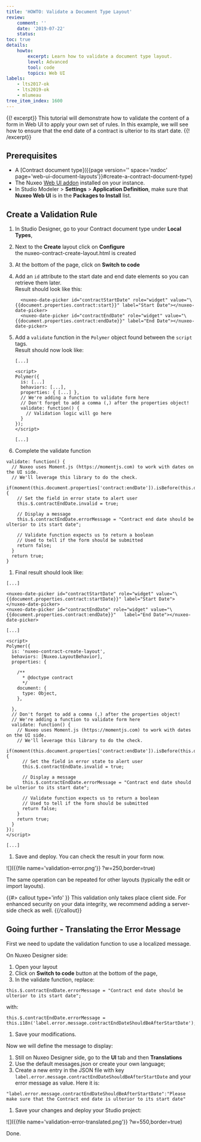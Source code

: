 ```yaml
---
title: 'HOWTO: Validate a Document Type Layout'
review:
    comment: ''
    date: '2019-07-22'
    status:
toc: true
details:
    howto:
        excerpt: Learn how to validate a document type layout.
        level: Advanced
        tool: code
        topics: Web UI
labels:
    - lts2017-ok
    - lts2019-ok
    - mlumeau
tree_item_index: 1600
---
```


{{! excerpt}}
This tutorial will demonstrate how to validate the content of a form in Web UI to apply your own set of rules. In this example, we will see how to ensure that the end date of a contract is ulterior to its start date.
{{! /excerpt}}

## Prerequisites

- A [Contract document type]({{page version='' space='nxdoc' page='web-ui-document-layouts'}}#create-a-contract-document-type)
- The Nuxeo [Web UI addon](https://connect.nuxeo.com/nuxeo/site/marketplace/package/nuxeo-web-ui) installed on your instance.
- In Studio Modeler > **Settings** > **Application Definition**, make sure that **Nuxeo Web UI** is in the **Packages to Install** list.

## Create a Validation Rule

1. In Studio Designer, go to your Contract document type under **Local Types**,
1. Next to the **Create** layout click on **Configure**</br>
    the nuxeo-contract-create-layout.html is created
1. At the bottom of the page, click on **Switch to code**
1. Add an `id` attribute to the start date and end date elements so you can retrieve them later.</br>
    Result should look like this:
    ```
      <nuxeo-date-picker id="contractStartDate" role="widget" value="\{{document.properties.contract:start}}" label="Start Date"></nuxeo-date-picker>
      <nuxeo-date-picker id="contractEndDate" role="widget" value="\{{document.properties.contract:endDate}}" label="End Date"></nuxeo-date-picker>
    ```
1. Add a `validate` function in the `Polymer` object found between the `script` tags.</br>
    Result should now look like:
    ```
    [...]

    <script>
    Polymer({
      is: [...]
      behaviors: [...],
      properties: { [...] },
      // We're adding a function to validate form here
      // Don't forget to add a comma (,) after the properties object!
      validate: function() {
        // Validation logic will go here
      }
    });
    </script>

    [...]
    ```

1. Complete the validate function
  ```
  validate: function() {
    // Nuxeo uses Moment.js (https://momentjs.com) to work with dates on the UI side.
    // We'll leverage this library to do the check.
    if(moment(this.document.properties['contract:endDate']).isBefore(this.document.properties['contract:start'])) {
      // Set the field in error state to alert user
      this.$.contractEndDate.invalid = true;

      // Display a message
      this.$.contractEndDate.errorMessage = "Contract end date should be ulterior to its start date";

      // Validate function expects us to return a boolean
      // Used to tell if the form should be submitted
      return false;
    }
    return true;
  }
  ```

1. Final result should look like:

  ```
  [...]

  <nuxeo-date-picker id="contractStartDate" role="widget" value="\{{document.properties.contract:startDate}}" label="Start Date"></nuxeo-date-picker>
  <nuxeo-date-picker id="contractEndDate" role="widget" value="\{{document.properties.contract:endDate}}"   label="End Date"></nuxeo-date-picker>

  [...]

  <script>
  Polymer({
    is: 'nuxeo-contract-create-layout',
    behaviors: [Nuxeo.LayoutBehavior],
    properties: {

      /**
        * @doctype contract
        */
      document: {
        type: Object,
      },

    },
    // Don't forget to add a comma (,) after the properties object!
    // We're adding a function to validate form here
    validate: function() {
      // Nuxeo uses Moment.js (https://momentjs.com) to work with dates on the UI side.
      // We'll leverage this library to do the check.
      if(moment(this.document.properties['contract:endDate']).isBefore(this.document.properties['contract:start'])) {
        // Set the field in error state to alert user
        this.$.contractEndDate.invalid = true;

        // Display a message
        this.$.contractEndDate.errorMessage = "Contract end date should be ulterior to its start date";

        // Validate function expects us to return a boolean
        // Used to tell if the form should be submitted
        return false;
      }
      return true;
    }
  });
  </script>

  [...]
  ```

1. Save and deploy. You can check the result in your form now.

  ![]({{file name='validation-error.png'}} ?w=250,border=true)

The same operation can be repeated for other layouts (typically the edit or import layouts).

{{#> callout type='info' }}
This validation only takes place client side. For enhanced security on your data integrity, we recommend adding a server-side check as well.
{{/callout}}

## Going further - Translating the Error Message

First we need to update the validation function to use a localized message.

On Nuxeo Designer side:
1. Open your layout
1. Click on **Switch to code** button at the bottom of the page,
1. In the validate function, replace:
  ```
  this.$.contractEndDate.errorMessage = "Contract end date should be ulterior to its start date";
  ```

  with:

  ```
  this.$.contractEndDate.errorMessage = this.i18n('label.error.message.contractEndDateShouldBeAfterStartDate');
  ```
1. Save your modifications.

Now we will define the message to display:

1. Still on Nuxeo Designer side, go to the **UI** tab and then **Translations**
1. Use the default messages.json or create your own language;
1. Create a new entry in the JSON file with key `label.error.message.contractEndDateShouldBeAfterStartDate` and your error message as value. Here it is:
  ```
  "label.error.message.contractEndDateShouldBeAfterStartDate":"Please make sure that the Contract end date is ulterior to its start date"
  ```
1. Save your changes and deploy your Studio project:

  ![]({{file name='validation-error-translated.png'}} ?w=550,border=true)

Done.
